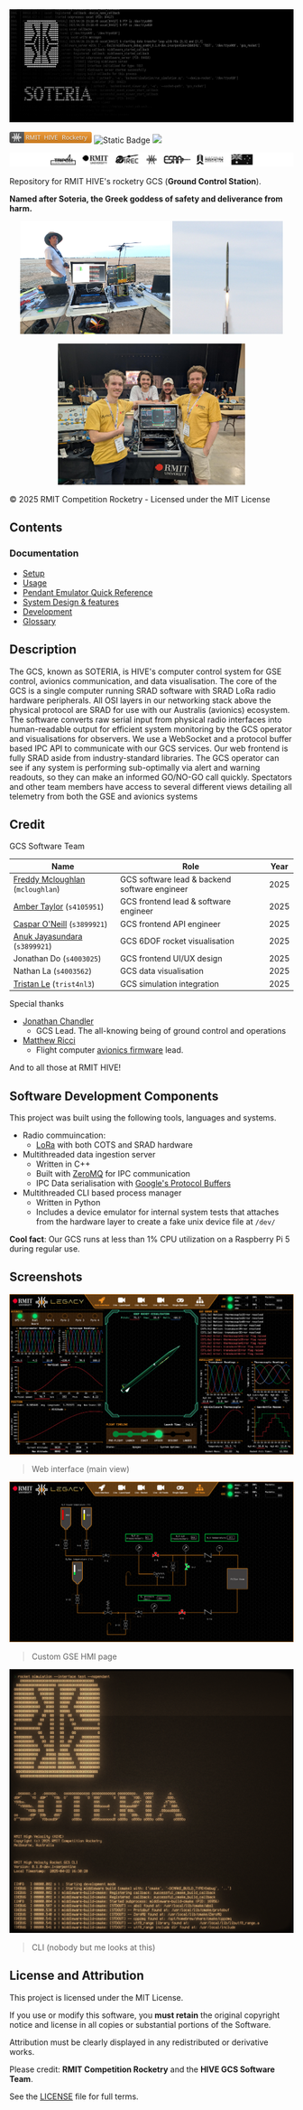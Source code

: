 <img height=200px src="docs/assets/graphical-banner.png">

<p>
    <img src="https://raw.githubusercontent.com/RMIT-Competition-Rocketry/.github/refs/heads/main/assets/hive_badge.svg" height="20rem">
    <img alt="Static Badge" src="https://img.shields.io/badge/status-Deployed_for_IREC-limegreen">
    <img src="https://github.com/RMIT-Competition-Rocketry/GCS/actions/workflows/build_and_test_cpp.yml/badge.svg" height="20rem">
    <!-- <img src="https://img.shields.io/github/v/release/RMIT-Competition-Rocketry/GCS?label=version" height="20rem"> -->
</p>

![banner](docs/assets/banner.png)

Repository for RMIT HIVE's rocketry GCS (**Ground Control Station**). 

**Named after Soteria, the Greek goddess of safety and deliverance from harm.**

<p align="center">
  <img src="docs/assets/serp2launchSetup.jpg" height="200px"/>
  <img src="docs/assets/serp2launch.jpg" height="200px">
</p>
<p align="center">
  <img src="docs/assets/irec2025stand.jpeg" height="250px"/>
</p>

© 2025 RMIT Competition Rocketry - Licensed under the MIT License    

## Contents

### Documentation

- [Setup](docs/setup.md)
- [Usage](docs/usage.md)
- [Pendant Emulator Quick Reference](docs/pendant_emulator.md)
- [System Design & features](docs/system_design.md)
- [Development](docs/development.md)
- [Glossary](docs/glossary.md)

<!-- ### Notes

- [Brainstorming](notes/brainstorming.md)
- [Data](notes/data.md) -->


## Description

The GCS, known as SOTERIA, is HIVE's computer control system for GSE control, avionics communication, and data visualisation. The core of the GCS is a single computer running SRAD software with SRAD LoRa radio hardware peripherals. All OSI layers in our networking stack above the physical protocol are SRAD for use with our Australis (avionics) ecosystem. The software converts raw serial input from physical radio interfaces into human-readable output for efficient system monitoring by the GCS operator and visualisations for observers. We use a WebSocket and a protocol buffer based IPC API to communicate with our GCS services. Our web frontend is fully SRAD aside from industry-standard libraries. The GCS operator can see if any system is performing sub-optimally via alert and warning readouts, so they can make an informed GO/NO-GO call quickly. Spectators and other team members have access to several different views detailing all telemetry from both the GSE and avionics systems

## Credit

GCS Software Team

| Name | Role | Year |
| --- | --- | --- |
| [Freddy Mcloughlan](https://www.linkedin.com/in/freddy-mcloughlan/) (`mcloughlan`)  | GCS software lead & backend software engineer | 2025 |
| [Amber Taylor](https://www.linkedin.com/in/amber-taylor-20bb63264/) (`s4105951`)  | GCS frontend lead & software engineer | 2025 |
| [Caspar O'Neill](https://www.linkedin.com/in/caspar-oneill/) (`s3899921`)  | GCS frontend API engineer | 2025 |
| [Anuk Jayasundara](https://www.linkedin.com/in/anuk-jayasundara-ab440b1aa/) (`s3899921`)  | GCS 6DOF rocket visualisation | 2025 |
| Jonathan Do (`s4003025`)  | GCS frontend UI/UX design | 2025 |
| Nathan La (`s4003562`)  | GCS data visualisation | 2025 |
| [Tristan Le](https://www.linkedin.com/in/trist4nl3/) (`trist4nl3`) | GCS simulation integration | 2025 |

Special thanks

- [Jonathan Chandler](https://www.linkedin.com/in/jonathan-chandler-03474b1ba/)
    - GCS Lead. The all-knowing being of ground control and operations
- [Matthew Ricci](https://www.linkedin.com/in/matthewricci-embedded/)
    - Flight computer [avionics firmware](https://github.com/RMIT-Competition-Rocketry/Australis-Avionics-firmware) lead.

And to all those at RMIT HIVE!

## Software Development Components

This project was built using the following tools, languages and systems.

- Radio commuincation:
    - [LoRa](https://en.wikipedia.org/wiki/LoRa) with both COTS and SRAD hardware
- Multithreaded data ingestion server
    - Written in C++
    - Built with [ZeroMQ](https://zeromq.org/) for IPC communication
    - IPC Data serialisation with [Google's Protocol Buffers](https://protobuf.dev/)
- Multithreaded CLI based process manager
    - Written in Python
    - Includes a device emulator for internal system tests that attaches from the hardware layer to create a fake unix device file at `/dev/`

**Cool fact**: Our GCS runs at less than 1% CPU utilization on a Raspberry Pi 5 during regular use.

## Screenshots

![GUI interface](docs/assets/frontend-example.png)

> Web interface (main view)

![HMI page](docs/assets/hmi-example.png)

> Custom GSE HMI page

![CLI interface](docs/assets/cli.png)

> CLI (nobody but me looks at this)

## License and Attribution

This project is licensed under the MIT License.

If you use or modify this software, you **must retain** the original copyright
notice and license in all copies or substantial portions of the Software.

Attribution must be clearly displayed in any redistributed or derivative works.

Please credit: **RMIT Competition Rocketry** and the **HIVE GCS Software Team**.

See the [LICENSE](LICENSE) file for full terms.
